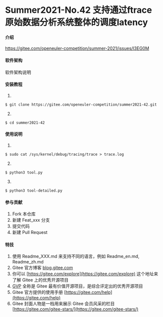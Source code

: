 # Summer2021-No.42 支持通过ftrace原始数据分析系统整体的调度latency

#### 介绍
https://gitee.com/openeuler-competition/summer-2021/issues/I3EG0M

#### 软件架构
软件架构说明


#### 安装教程

1. 
```
$ git clone https://gitee.com/openeuler-competition/summer2021-42.git 
```
2.  
```
$ cd summer2021-42 
```


#### 使用说明

1.  
```
$ sudo cat /sys/kernel/debug/tracing/trace > trace.log
```
2.  
```
$ python3 tool.py
```
3.  
```
$ python3 tool-detailed.py
```

#### 参与贡献

1.  Fork 本仓库
2.  新建 Feat_xxx 分支
3.  提交代码
4.  新建 Pull Request


#### 特技

1.  使用 Readme\_XXX.md 来支持不同的语言，例如 Readme\_en.md, Readme\_zh.md
2.  Gitee 官方博客 [blog.gitee.com](https://blog.gitee.com)
3.  你可以 [https://gitee.com/explore](https://gitee.com/explore) 这个地址来了解 Gitee 上的优秀开源项目
4.  [GVP](https://gitee.com/gvp) 全称是 Gitee 最有价值开源项目，是综合评定出的优秀开源项目
5.  Gitee 官方提供的使用手册 [https://gitee.com/help](https://gitee.com/help)
6.  Gitee 封面人物是一档用来展示 Gitee 会员风采的栏目 [https://gitee.com/gitee-stars/](https://gitee.com/gitee-stars/)
